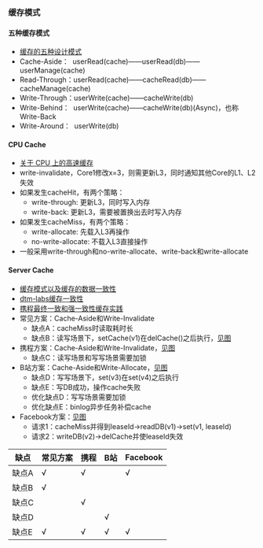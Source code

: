 ### 缓存模式

#### 五种缓存模式
* [缓存的五种设计模式](https://xie.infoq.cn/article/49947a60376964f1c16369a8b)
* Cache-Aside：&nbsp;&nbsp;userRead(cache)——userRead(db)——userManage(cache)
* Read-Through：userRead(cache)——cacheRead(db)——cacheManage(cache)
* Write-Through：userWrite(cache)——cacheWrite(db)
* Write-Behind：&nbsp;&nbsp;userWrite(cache)——cacheWrite(db)(Async)，也称Write-Back
* Write-Around：&nbsp;&nbsp;userWrite(db)

#### CPU Cache
* [关于 CPU 上的高速缓存](https://www.junmajinlong.com/os/cpu_cache/)
* write-invalidate，Core1修改x=3，则需更新L3，同时通知其他Core的L1、L2失效
* 如果发生cacheHit，有两个策略：
  * write-through: 更新L3，同时写入内存
  * write-back: 更新L3，需要被置换出去时写入内存
* 如果发生cacheMiss，有两个策略：
  * write-allocate: 先载入L3再操作
  * no-write-allocate: 不载入L3直接操作
* 一般采用write-through和no-write-allocate、write-back和write-allocate

#### Server Cache
* [缓存模式以及缓存的数据一致性](https://stephanietang.github.io/2020/04/13/cache-pattern/)
* [dtm-labs缓存一致性](https://www.dtm.pub/app/cache.html)
* [携程最终一致和强一致性缓存实践](https://www.infoq.cn/article/hh4iouiijhwb4x46vxeo)
* 常见方案：Cache-Aside和Write-Invalidate
  * 缺点A：cacheMiss时读取耗时长
  * 缺点B：读写场景下，setCache(v1)在delCache()之后执行，[见图](https://www.plantuml.com/plantuml/duml/JO-z3i8m38JtF8L762hHIgoe_AniR547gp75QX95iO7N1wjBlDtv-uORHR7gEqNdPELSi6A2YdaLAZ0ScZ8KXduuDat1USM57goHpf6Nd2WhH7ggStx6-KLt5fcwxkGhORXTTfz-FxasT7O62EdLZ0rn7YQm1_XlPIMZ1rFRP5gWk6acZPJ3VyaF)
* 携程方案：Cache-Aside和Write-Invalidate，[见图](../images/cache-ctrip.png)
  * 缺点C：读写场景和写写场景需要加锁
* B站方案：Cache-Aside和Write-Allocate，[见图](https://www.plantuml.com/plantuml/duml/SoWkIImgAStDuIhEpimhI2nAp5KeIipBBaujK30oG19CASXKC3GoHH8fI4pEJanF3SaioKbrpCbCpyjDpIjHo4bDA-7YAafDBadCIyz9LL1wiNxtqxQPJ-ViUZPplP92DPU2GdHoOd96gczcSN6ihgvTT55gOegBaqQPeMOiK1APgmi282N5gIL-5J0LIa2egwiGNLwKMP8AKca44aRbGpL1v6fHt0Dq39fx43gDaNGQevbgWYHd0ZRL8JKl1HXo0000)
  * 缺点D：写写场景下，set(v3)在set(v4)之后执行
  * 缺点E：写DB成功，操作cache失败
  * 优化缺点D：写写场景需要加锁
  * 优化缺点E：binlog异步任务补偿cache
* Facebook方案：[见图](https://www.plantuml.com/plantuml/duml/L8wzIiL048NxUOefjGYQW8s4u8-5ZPtTac989d79_YoxewBYkryckSNUwSwSxuFpK8IoV7e7PRCXKIQFcS9ME65tMptdPB7jxgfFeccZbT-jE7vqTWsUWw3ZHQ0lykDu0D4E_rvZjhyn2BbBxX_wcpC9PgBfWzziAMFJ32OppIzFLr_jzGXrQFGKA2pFQXm861nH2pJVsGehtQbQ9zLcTeUc4eGel2_1k62r0E_Hiz_pQK_sp7hQqVQojJSdDR4urJC5LG-ACq3QNivfUB6iyUcEPKzsTC5qG8A1wyNobgSTCmsj59wlMMFuPCUgvxlsFr_H3RVq-QoMPzEtFMsOYMwZXg71y-MJNknlVpPdlkRxFJrF9_GztxqMJVUpJGkVpUc4wNY-jlFfljQdExUzREzziNwg9jHk8oi5c7lXjZtTt_fouMw4Ng05JtPCUJPZFL3esTGEe3gePcCh1LZW8Powi_jfP-_J_eb04QZ-fnlQdYxP2DG9TocoCv_shqSDpTIy50L8y3W0cS1q2000)
  * 请求1：cacheMiss并得到leaseId->readDB(v1)->set(v1, leaseId)
  * 请求2：writeDB(v2)->delCache并使leaseId失效

| 缺点 | 常见方案 | 携程 | B站 | Facebook |
| --- | --- | --- | --- | --- |
| 缺点A | √  |  √  |     |  √  |
| 缺点B | √  |     |     |     |
| 缺点C |    |  √  |     |     |
| 缺点D |    |     |  √  |     |
| 缺点E | √  |  √  |  √  |  √  |
